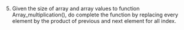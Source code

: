 5. Given the size of array and array values to function Array_multiplication(), do complete the function by replacing every element by the product of previous and next element for all index.